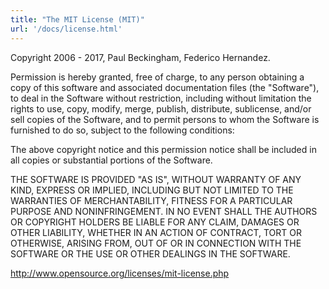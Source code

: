 ```yaml
---
title: "The MIT License (MIT)"
url: '/docs/license.html'
---
```

<div class="col-md-10 main">
 <div class="row">
  <a name="how">
  </a>
  <p>
   Copyright 2006 - 2017, Paul Beckingham, Federico Hernandez.
  </p>
  <p>
   Permission is hereby granted, free of charge, to any person obtaining a copy
              of this software and associated documentation files (the "Software"), to deal
              in the Software without restriction, including without limitation the rights
              to use, copy, modify, merge, publish, distribute, sublicense, and/or sell
              copies of the Software, and to permit persons to whom the Software is
              furnished to do so, subject to the following conditions:
  </p>
  <p>
   The above copyright notice and this permission notice shall be included
              in all copies or substantial portions of the Software.
  </p>
  <p>
   THE SOFTWARE IS PROVIDED "AS IS", WITHOUT WARRANTY OF ANY KIND, EXPRESS
              OR IMPLIED, INCLUDING BUT NOT LIMITED TO THE WARRANTIES OF MERCHANTABILITY,
              FITNESS FOR A PARTICULAR PURPOSE AND NONINFRINGEMENT. IN NO EVENT SHALL
              THE AUTHORS OR COPYRIGHT HOLDERS BE LIABLE FOR ANY CLAIM, DAMAGES OR OTHER
              LIABILITY, WHETHER IN AN ACTION OF CONTRACT, TORT OR OTHERWISE, ARISING FROM,
              OUT OF OR IN CONNECTION WITH THE SOFTWARE OR THE USE OR OTHER DEALINGS IN THE
              SOFTWARE.
   <p>
    <p>
     <a href="http://www.opensource.org/licenses/mit-license.php">
      http://www.opensource.org/licenses/mit-license.php
     </a>
    </p>
   </p>
  </p>
 </div>
 <br/>
 <br/>
</div>

